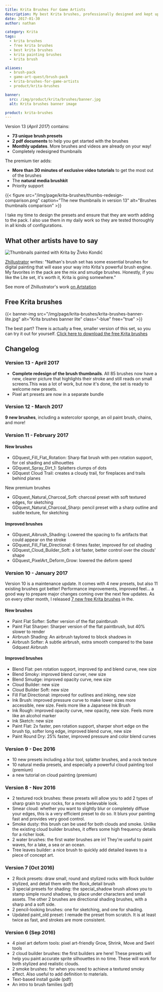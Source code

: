 ```yaml
---
title: Krita Brushes For Game Artists
description: My best Krita brushes, professionally designed and kept up to date for you. Use my brushkit and get to work faster! Free and pro versions available.
date: 2017-01-30
author: nathan

category: Krita
tags:
  - krita brushes
  - free krita brushes
  - best krita brushes
  - krita painting brushes
  - krita brush

aliases:
  - brush-pack
  - game-art-quest/brush-pack
  - krita-brushes-for-game-artists
  - product/krita-brushes

banner:
  src: /img/product/krita/brushes/banner.jpg
  alt: Krita brushes banner image

product: krita-brushes
---
```


Version 13 (_April 2017_) contains:

- **73 unique brush presets**
- **2 pdf documents** to help you get started with the brushes
- **Monthly updates**. More brushes and videos are already on your way!
- Completely redesigned thumbnails

The premium tier adds:

- **More than 30 minutes of exclusive video tutorials** to get the most out of the brushes
- The **natural media brushkit**
- Priority support

{{< figure
  src="/img/page/krita-brushes/thumbs-redesign-comparison.png"
  caption="The new thumbnails in version 13"
  alt="Brushes thumbnails comparison" >}}

I take my time to design the presets and ensure that they are worth adding to the pack. I also use them in my daily work so they are tested thoroughly in all kinds of configurations.


## What other artists have to say

![Thumbnails painted with Krita by Živko Kondić](/img/page/krita-brushes/testimonial-zhillustrator.jpg)

[Zhillustrator](https://twitter.com/zhille) writes: "Nathan's brush set has some essential brushes for digital painting that will ease your way into Krita's powerful brush engine. My favorites in the pack are the mix and smudge brushes. Honestly, if you like the Lite set, it's worth it, Krita is going somewhere."

See more of Zhillustrator's work [on Artstation](https://www.artstation.com/artist/zhille)


## Free Krita brushes

{{< banner-img src="/img/page/krita-brushes/krita-brushes-banner-lite.jpg" alt="Krita brushes banner lite" class="-blue" free="true" >}}

The best part? There is actually a free, smaller version of this set, so you can try it out for yourself.
[Click here to download the free Krita brushes](https://gumroad.com/l/krita-brushes-gdquest-lite)


## Changelog

### Version 13 - April 2017

- **Complete redesign of the brush thumbnails**. All 85 brushes now have a new, clearer picture that highlights their stroke and still reads on small screens.This was a lot of work, but now it's done, the set is ready to welcome new presets.
- Pixel art presets are now in a separate bundle

### Version 12 - March 2017

**9 new brushes**, including a watercolor sponge, an oil paint brush, chains, and more!

### Version 11 - February 2017

#### New brushes

- GDquest_Fill_Flat_Rotation: Sharp flat brush with pen rotation support, for cel shading and silhouettes
- GDquest_Spray_Dirt_1: Splatters clumps of dots
- GDquest Cloud Trail: creates a cloudy trail, for fireplaces and trails behind planes

New premium brushes

- GDquest_Natural_Charcoal_Soft: charcoal preset with soft textured edges, for sketching
- GDquest_Natural_Charcoal_Sharp: pencil preset with a sharp outline and subtle texture, for sketching

#### Improved brushes

- GDquest_Aibrush_Shading: Lowered the spacing to fix artifacts that could appear on the stroke
- GDquest_Fill_Flat_Directional: 6 times faster, improved for cel shading
- GDquest_Cloud_Builder_Soft: a lot faster, better control over the clouds' shape
- GDquest_PixelArt_Deform_Grow: lowered the deform speed

### Version 10 - January 2017

Version 10 is a maintenance update. It comes with 4 new presets, but also 11 existing brushes got better! Performance improvements, improved feel... a good way to prepare major changes coming over the next few updates. As on every other month, I released [7 new free Krita brushes](https://gumroad.com/l/krita-brushes-gdquest-lite) in the.

#### New brushes

- Paint Flat Softer: Softer version of the flat paintbrush
- Paint Flat Sharper: Sharper version of the flat paintbrush, but 40% slower to render
- Airbrush Shading: An airbrush taylored to block shadows in
- Airbrush Softer: A subtle airbrush, extra smooth compared to the base Gdquest Airbrush

#### Improved brushes

- Blend Flat: pen rotation support, improved tip and blend curve, new size
- Blend Smoky: improved blend curver, new size
- Blend Smudge: improved opacity curve, new size
- Cloud Builder: new size
- Cloud Builder Soft: new size
- Fill Flat Directional: improved for outlines and inking, new size
- Ink Brush: improved pressure curve to make lower sizes more accessible, new size. Feels more like a Japanese Ink Brush
- Ink Rough: improved opacity curve, new opacity, new size. Feels more like an alcohol marker
- Ink Sketch: new size
- Paint Flat: 2x faster, pen rotation support, sharper short edge on the brush tip, softer long edge, improved blend curve, new size
- Paint Round Dry: 25% faster, improved pressure and color blend curves

### Version 9 - Dec 2016

- 10 new presets including a blur tool, splatter brushes, and a rock texture
- 10 natural media presets, and especially a powerful cloud painting tool (premium)
- a new tutorial on cloud painting (premium)

### Version 8 - Nov 2016

- 2 textured rock brushes: these presets will allow you to add 2 types of sharp grain to your rocks, for a more believable look.
- Smear cloud: whether you want to slightly blur or completely diffuse your edges, this is a very efficient preset to do so. It blurs your painting fast and provides very good control.
- Smoke dusty: this brush can be used for both clouds and smoke. Unlike the existing cloud builder brushes, it offers some high frequency details for a richer look.
- 2 water brushes: the first water brushes are in! They're useful to paint waves, for a lake, a sea or an ocean.
- Tree leaves builder: a nice brush to quickly add detailed leaves to a piece of concept art.

### Version 7 (Oct 2016)

- 2 Rock presets: draw small, round and stylized rocks with Rock builder stylized, and detail them with the Rock_detail brush
- 3 special presets for shading: the special_shadow brush allows you to stamp simple round shadows, to place under characters and small assets. The other 2 brushes are directional shading brushes, with a sharp and a soft side.
- 2 pencil-looking brushes: one for sketching, and one for shading.
- Updated paint_old preset: I remade the preset from scratch. It is at least twice as fast, and strokes are more consistent.

### Version 6 (Sep 2016)

- 4 pixel art deform tools: pixel art-friendly Grow, Shrink, Move and Swirl tools
- 2 cloud builder brushes: the first builders are here! These presets will help you paint accurate sprite silhouettes in no time. These will work for both stylized and realistic clouds.
- 2 smoke brushes: for when you need to achieve a textured smoky effect. Also useful to add definition to materials.
- Text-based install guide (pdf)
- An intro to brush families (pdf)
